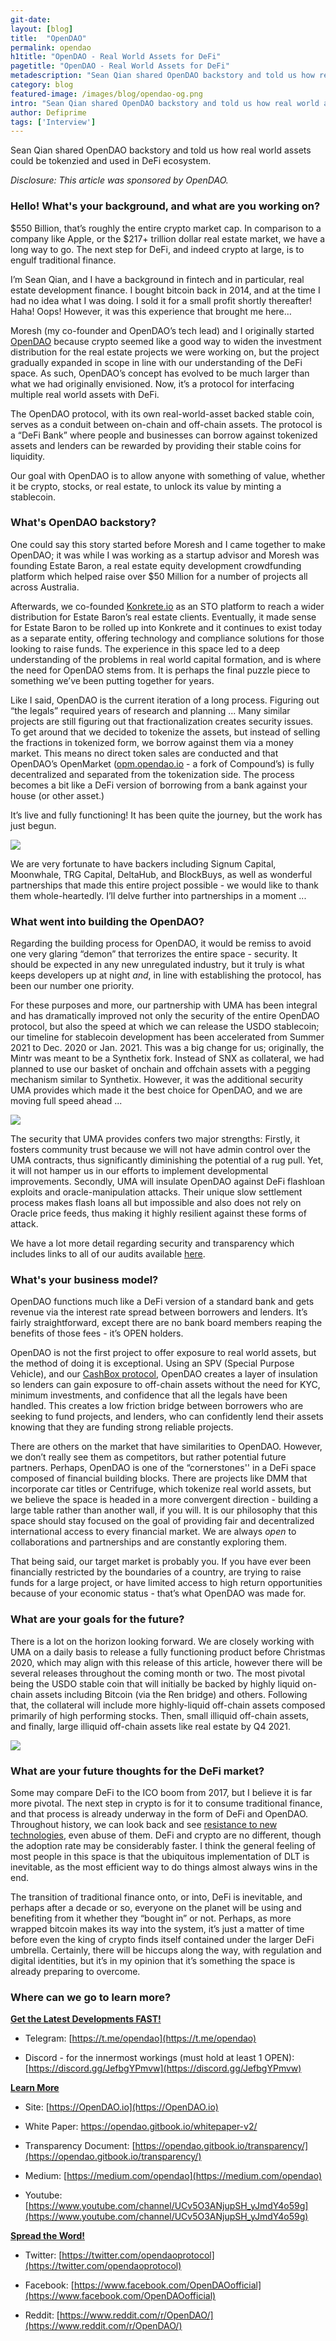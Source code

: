 ```yaml
---
git-date:
layout: [blog]
title:  "OpenDAO"
permalink: opendao
h1title: "OpenDAO - Real World Assets for DeFi"
pagetitle: "OpenDAO - Real World Assets for DeFi"
metadescription: "Sean Qian shared OpenDAO backstory and told us how real world assets could be tokenzied and used in DeFi ecosystem"
category: blog
featured-image: /images/blog/opendao-og.png
intro: "Sean Qian shared OpenDAO backstory and told us how real world assets could be tokenzied and used in DeFi ecosystem"
author: Defiprime
tags: ['Interview']
---
```

Sean Qian shared OpenDAO backstory and told us how real world assets could be tokenzied and used in DeFi ecosystem.   

_Disclosure: This article was sponsored by OpenDAO._


### Hello! What's your background, and what are you working on?

$550 Billion, that’s roughly the entire crypto market cap. In comparison to a company like Apple, or the $217+ trillion dollar real estate market, we have a long way to go. The next step for DeFi, and indeed crypto at large, is to engulf traditional finance.

I’m Sean Qian, and I have a background in fintech and in particular, real estate development finance. I bought bitcoin back in 2014, and at the time I had no idea what I was doing. I sold it for a small profit shortly thereafter! Haha! Oops! However, it was this experience that brought me here…

Moresh (my co-founder and OpenDAO’s tech lead) and I originally started [OpenDAO](https://opendao.io/) because crypto seemed like a good way to widen the investment distribution for the real estate projects we were working on, but the project gradually expanded in scope in line with our understanding of the DeFi space. As such, OpenDAO’s concept has evolved to be much larger than what we had originally envisioned. Now, it’s a protocol for interfacing multiple real world assets with DeFi.

The OpenDAO protocol, with its own real-world-asset backed stable coin, serves as a conduit between on-chain and off-chain assets. The protocol is a “DeFi Bank” where people and businesses can borrow against tokenized assets and lenders can be rewarded by providing their stable coins for liquidity.

Our goal with OpenDAO is to allow anyone with something of value, whether it be crypto, stocks, or real estate, to unlock its value by minting a stablecoin.


### What's OpenDAO backstory?

One could say this story started before Moresh and I came together to make OpenDAO; it was while I was working as a startup advisor and Moresh was founding Estate Baron, a real estate equity development crowdfunding platform which helped raise over $50 Million for a number of projects all across Australia.

Afterwards, we co-founded [Konkrete.io](https://www.konkrete.io/) as an STO platform to reach a wider distribution for Estate Baron’s real estate clients. Eventually, it made sense for Estate Baron to be rolled up into Konkrete and it continues to exist today as a separate entity, offering technology and compliance solutions for those looking to raise funds. The experience in this space led to a deep understanding of the problems in real world capital formation, and is where the need for OpenDAO stems from. It is perhaps the final puzzle piece to something we’ve been putting together for years.

Like I said, OpenDAO is the current iteration of a long process. Figuring out “the legals” required years of research and planning ... Many similar projects are still figuring out that fractionalization creates security issues. To get around that we decided to tokenize the assets, but instead of selling the fractions in tokenized form, we borrow against them via a money market. This means no direct token sales are conducted and that OpenDAO’s OpenMarket ([opm.opendao.io](https://opm.opendao.io/) - a fork of Compound’s) is fully decentralized and separated from the tokenization side. The process becomes a bit like a DeFi version of borrowing from a bank against your house (or other asset.)

It’s live and fully functioning! It has been quite the journey, but the work has just begun.


![](/images/blog/opendao/image1.jpg)


We are very fortunate to have backers including Signum Capital, Moonwhale, TRG Capital, DeltaHub, and BlockBuys, as well as wonderful partnerships that made this entire project possible - we would like to thank them whole-heartedly. I’ll delve further into partnerships in a moment ...


### What went into building the OpenDAO?

Regarding the building process for OpenDAO, it would be remiss to avoid one very glaring “demon” that terrorizes the entire space - security. It should be expected in any new unregulated industry, but it truly is what keeps developers up at night _and_, in line with establishing the protocol, has been our number one priority.

For these purposes and more, our partnership with UMA has been integral and has dramatically improved not only the security of the entire OpenDAO protocol, but also the speed at which we can release the USDO stablecoin; our timeline for stablecoin development has been accelerated from Summer 2021 to Dec. 2020 or Jan. 2021. This was a big change for us; originally, the Mintr was meant to be a Synthetix fork. Instead of SNX as collateral, we had planned to use our basket of onchain and offchain assets with a pegging mechanism similar to Synthetix. However, it was the additional security UMA provides which made it the best choice for OpenDAO, and we are moving full speed ahead ...


![](/images/blog/opendao/image2.jpg)


The security that UMA provides confers two major strengths: Firstly, it fosters community trust because we will not have admin control over the UMA contracts, thus significantly diminishing the potential of a rug pull. Yet, it will not hamper us in our efforts to implement developmental improvements. Secondly, UMA will insulate OpenDAO against DeFi flashloan exploits and oracle-manipulation attacks. Their unique slow settlement process makes flash loans all but impossible and also does not rely on Oracle price feeds, thus making it highly resilient against these forms of attack.

We have a lot more detail regarding security and transparency which includes links to all of our audits available [here](https://opendao.gitbook.io/transparency/).


### What's your business model?

OpenDAO functions much like a DeFi version of a standard bank and gets revenue via the interest rate spread between borrowers and lenders. It’s fairly straightforward, except there are no bank board members reaping the benefits of those fees - it’s OPEN holders.

OpenDAO is not the first project to offer exposure to real world assets, but the method of doing it is exceptional. Using an SPV (Special Purpose Vehicle), and our [CashBox protocol](https://github.com/opendao-protocols/cashbox), OpenDAO creates a layer of insulation so lenders can gain exposure to off-chain assets without the need for KYC, minimum investments, and confidence that all the legals have been handled. This creates a low friction bridge between borrowers who are seeking to fund projects, and lenders, who can confidently lend their assets knowing that they are funding strong reliable projects.

There are others on the market that have similarities to OpenDAO. However, we don’t really see them as competitors, but rather potential future partners. Perhaps, OpenDAO is one of the “cornerstones'' in a DeFi space composed of financial building blocks. There are projects like DMM that incorporate car titles or Centrifuge, which tokenize real world assets, but we believe the space is headed in a more convergent direction - building a large table rather than another wall, if you will. It is our philosophy that this space should stay focused on the goal of providing fair and decentralized international access to every financial market. We are always _open_ to collaborations and partnerships and are constantly exploring them.

That being said, our target market is probably you. If you have ever been financially restricted by the boundaries of a country, are trying to raise funds for a large project, or have limited access to high return opportunities because of your economic status - that’s what OpenDAO was made for.


### What are your goals for the future?

There is a lot on the horizon looking forward. We are closely working with UMA on a daily basis to release a fully functioning product before Christmas 2020, which may align with this release of this article, however there will be several releases throughout the coming month or two. The most pivotal being the USDO stable coin that will initially be backed by highly liquid on-chain assets including Bitcoin (via the Ren bridge) and others. Following that, the collateral will include more highly-liquid off-chain assets composed primarily of high performing stocks. Then, small illiquid off-chain assets, and finally, large illiquid off-chain assets like real estate by Q4 2021.


![](/images/blog/opendao/image3.jpg)



### What are your future thoughts for the DeFi market?

Some may compare DeFi to the ICO boom from 2017, but I believe it is far more pivotal. The next step in crypto is for it to consume traditional finance, and that process is already underway in the form of DeFi and OpenDAO. Throughout history, we can look back and see [resistance to new technologies](https://en.wikipedia.org/wiki/Luddite), even abuse of them. DeFi and crypto are no different, though the adoption rate may be considerably faster. I think the general feeling of most people in this space is that the ubiquitous implementation of DLT is inevitable, as the most efficient way to do things almost always wins in the end.

The transition of traditional finance onto, or into, DeFi is inevitable, and perhaps after a decade or so, everyone on the planet will be using and benefiting from it whether they “bought in” or not. Perhaps, as more wrapped bitcoin makes its way into the system, it’s just a matter of time before even the king of crypto finds itself contained under the larger DeFi umbrella. Certainly, there will be hiccups along the way, with regulation and digital identities, but it’s in my opinion that it’s something the space is already preparing to overcome.


### Where can we go to learn more?

**<span style="text-decoration:underline;">Get the Latest Developments FAST!</span>**

- Telegram: [https://t.me/opendao](https://t.me/opendao)

- Discord - for the innermost workings (must hold at least 1 OPEN): [https://discord.gg/JefbgYPmvw](https://discord.gg/JefbgYPmvw)

**<span style="text-decoration:underline;">Learn More</span>**

- Site: [https://OpenDAO.io](https://OpenDAO.io)

- White Paper: [https://opendao.gitbook.io/whitepaper-v2/ ](https://opendao.gitbook.io/whitepaper-v2/)

- Transparency Document: [https://opendao.gitbook.io/transparency/](https://opendao.gitbook.io/transparency/)

- Medium: [https://medium.com/opendao](https://medium.com/opendao)

- Youtube: [https://www.youtube.com/channel/UCv5O3ANjupSH_yJmdY4o59g](https://www.youtube.com/channel/UCv5O3ANjupSH_yJmdY4o59g)

**<span style="text-decoration:underline;">Spread the Word!</span>**

- Twitter: [https://twitter.com/opendaoprotocol](https://twitter.com/opendaoprotocol)

- Facebook: [https://www.facebook.com/OpenDAOofficial](https://www.facebook.com/OpenDAOofficial)

- Reddit: [https://www.reddit.com/r/OpenDAO/](https://www.reddit.com/r/OpenDAO/)
